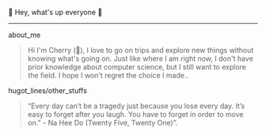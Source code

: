 :fallen_leaf: Hey, what's up everyone :leaves:
***
about_me
>  Hi I'm Cherry (:cherries:), I love to go on trips and explore new things without knowing what's going on. Just like where I am right now, I don't have prior knowledge about computer science, but I still want to explore the field. I hope I won't regret the choice I made..

hugot_lines/other_stuffs
> “Every day can’t be a tragedy just because you lose every day. It’s easy to forget after you laugh. You have to forget in order to move on." - Na Hee Do (Twenty Five, Twenty One)”.
